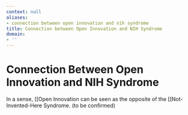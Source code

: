 ```yaml
---
context: null
aliases:
- connection between open innovation and nih syndrome
title: Connection between Open Innovation and NIH Syndrome
domain:
- ''
---
```


# Connection Between Open Innovation and NIH Syndrome

In a sense, [[Open Innovation can be seen as the opposite of the [[Not-Invented-Here Syndrome.
(to be confirmed)
